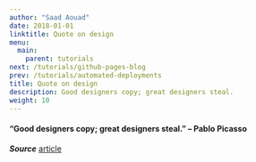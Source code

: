 ```yaml
---
author: "Saad Aouad"
date: 2018-01-01
linktitle: Quote on design
menu:
  main:
    parent: tutorials
next: /tutorials/github-pages-blog
prev: /tutorials/automated-deployments
title: Quote on design
description: Good designers copy; great designers steal. 
weight: 10
---
```



#### **“Good designers copy; great designers steal.”** – Pablo Picasso

***Source*** [article](https://www.sitepoint.com/copy-great-designers-steal/)